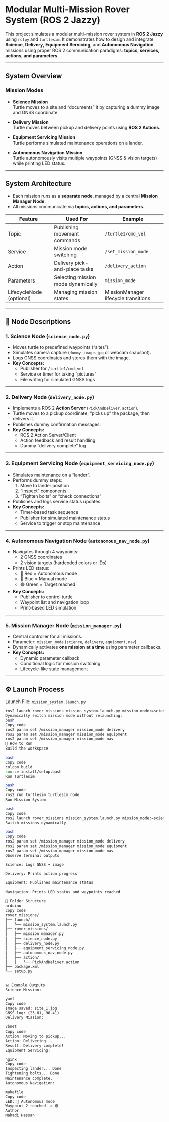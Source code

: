 # Modular Multi-Mission Rover System (ROS 2 Jazzy)

This project simulates a modular multi-mission rover system in **ROS 2 Jazzy** using `rclpy` and `turtlesim`. It demonstrates how to design and integrate **Science**, **Delivery**, **Equipment Servicing**, and **Autonomous Navigation** missions using proper ROS 2 communication paradigms: **topics, services, actions, and parameters**.

---

## System Overview

### Mission Modes

- **Science Mission**  
  Turtle moves to a site and “documents” it by capturing a dummy image and GNSS coordinate.

- **Delivery Mission**  
  Turtle moves between pickup and delivery points using **ROS 2 Actions**.

- **Equipment Servicing Mission**  
  Turtle performs simulated maintenance operations on a lander.

- **Autonomous Navigation Mission**  
  Turtle autonomously visits multiple waypoints (GNSS & vision targets) while printing LED status.

---

## System Architecture

- Each mission runs as a **separate node**, managed by a central **Mission Manager Node**.
- All missions communicate via **topics, actions, and parameters**.

| Feature | Used For | Example |
|---------|----------|---------|
| Topic | Publishing movement commands | `/turtle1/cmd_vel` |
| Service | Mission mode switching | `/set_mission_mode` |
| Action | Delivery pick-and-place tasks | `/delivery_action` |
| Parameters | Selecting mission mode dynamically | `mission_mode` |
| LifecycleNode (optional) | Managing mission states | MissionManager lifecycle transitions |

---

## 📝 Node Descriptions

### 1. Science Node (`science_node.py`)
- Moves turtle to predefined waypoints (“sites”).
- Simulates camera capture (`dummy_image.jpg` or webcam snapshot).
- Logs GNSS coordinates and stores them with the image.
- **Key Concepts:**  
  - Publisher for `/turtle1/cmd_vel`  
  - Service or timer for taking “pictures”  
  - File writing for simulated GNSS logs  

---

### 2. Delivery Node (`delivery_node.py`)
- Implements a ROS 2 **Action Server** (`PickAndDeliver.action`).
- Turtle moves to a pickup coordinate, “picks up” the package, then delivers it.
- Publishes dummy confirmation messages.
- **Key Concepts:**  
  - ROS 2 Action Server/Client  
  - Action feedback and result handling  
  - Dummy “delivery complete” log  

---

### 3. Equipment Servicing Node (`equipment_servicing_node.py`)
- Simulates maintenance on a “lander”.
- Performs dummy steps:
  1. Move to lander position  
  2. “Inspect” components  
  3. “Tighten bolts” or “check connections”
- Publishes and logs service status updates.
- **Key Concepts:**  
  - Timer-based task sequence  
  - Publisher for simulated maintenance status  
  - Service to trigger or stop maintenance  

---

### 4. Autonomous Navigation Node (`autonomous_nav_node.py`)
- Navigates through 4 waypoints:
  - 2 GNSS coordinates  
  - 2 vision targets (hardcoded colors or IDs)
- Prints LED status:
  - 🔴 Red = Autonomous mode  
  - 🔵 Blue = Manual mode  
  - 🟢 Green = Target reached
- **Key Concepts:**  
  - Publisher to control turtle  
  - Waypoint list and navigation loop  
  - Print-based LED simulation  

---

### 5. Mission Manager Node (`mission_manager.py`)
- Central controller for all missions.
- Parameter: `mission_mode` (`science`, `delivery`, `equipment`, `nav`)
- Dynamically activates **one mission at a time** using parameter callbacks.
- **Key Concepts:**  
  - Dynamic parameter callback  
  - Conditional logic for mission switching  
  - Lifecycle-like state management  

---

## ⚙️ Launch Process

Launch File: `mission_system.launch.py`  
```bash
ros2 launch rover_missions mission_system.launch.py mission_mode:=science
Dynamically switch mission mode without relaunching:
bash
Copy code
ros2 param set /mission_manager mission_mode delivery
ros2 param set /mission_manager mission_mode equipment
ros2 param set /mission_manager mission_mode nav
🏃 How to Run
Build the workspace

bash
Copy code
colcon build
source install/setup.bash
Run Turtlesim

bash
Copy code
ros2 run turtlesim turtlesim_node
Run Mission System

bash
Copy code
ros2 launch rover_missions mission_system.launch.py mission_mode:=science
Switch missions dynamically

bash
Copy code
ros2 param set /mission_manager mission_mode delivery
ros2 param set /mission_manager mission_mode equipment
ros2 param set /mission_manager mission_mode nav
Observe terminal outputs

Science: Logs GNSS + image

Delivery: Prints action progress

Equipment: Publishes maintenance status

Navigation: Prints LED status and waypoints reached

📁 Folder Structure
arduino
Copy code
rover_missions/
├── launch/
│   └── mission_system.launch.py
├── rover_missions/
│   ├── mission_manager.py
│   ├── science_node.py
│   ├── delivery_node.py
│   ├── equipment_servicing_node.py
│   ├── autonomous_nav_node.py
│   ├── action/
│   │   └── PickAndDeliver.action
├── package.xml
└── setup.py


📊 Example Outputs
Science Mission:

yaml
Copy code
Image saved: site_1.jpg
GNSS log: (23.81, 90.41)
Delivery Mission:

vbnet
Copy code
Action: Moving to pickup...
Action: Delivering...
Result: Delivery complete!
Equipment Servicing:

nginx
Copy code
Inspecting lander... Done
Tightening bolts... Done
Maintenance complete.
Autonomous Navigation:

makefile
Copy code
LED: 🔴 Autonomous mode
Waypoint 2 reached -> 🟢
Author
Mahadi Hassan
